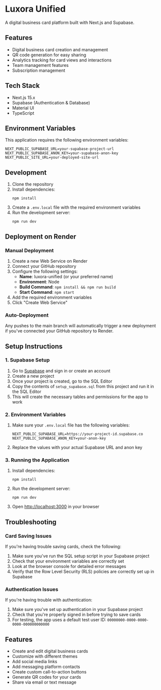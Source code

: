 # Luxora Unified

A digital business card platform built with Next.js and Supabase.

## Features

- Digital business card creation and management
- QR code generation for easy sharing
- Analytics tracking for card views and interactions
- Team management features
- Subscription management

## Tech Stack

- Next.js 15.x
- Supabase (Authentication & Database)
- Material UI
- TypeScript

## Environment Variables

This application requires the following environment variables:

```
NEXT_PUBLIC_SUPABASE_URL=your-supabase-project-url
NEXT_PUBLIC_SUPABASE_ANON_KEY=your-supabase-anon-key
NEXT_PUBLIC_SITE_URL=your-deployed-site-url
```

## Development

1. Clone the repository
2. Install dependencies:
   ```
   npm install
   ```
3. Create a `.env.local` file with the required environment variables
4. Run the development server:
   ```
   npm run dev
   ```

## Deployment on Render

### Manual Deployment

1. Create a new Web Service on Render
2. Connect your GitHub repository
3. Configure the following settings:
   - **Name**: luxora-unified (or your preferred name)
   - **Environment**: Node
   - **Build Command**: `npm install && npm run build`
   - **Start Command**: `npm start`
4. Add the required environment variables
5. Click "Create Web Service"

### Auto-Deployment

Any pushes to the main branch will automatically trigger a new deployment if you've connected your GitHub repository to Render.

## Setup Instructions

### 1. Supabase Setup

1. Go to [Supabase](https://supabase.com) and sign in or create an account
2. Create a new project
3. Once your project is created, go to the SQL Editor
4. Copy the contents of `setup_supabase.sql` from this project and run it in the SQL Editor
5. This will create the necessary tables and permissions for the app to work

### 2. Environment Variables

1. Make sure your `.env.local` file has the following variables:
   ```
   NEXT_PUBLIC_SUPABASE_URL=https://your-project-id.supabase.co
   NEXT_PUBLIC_SUPABASE_ANON_KEY=your-anon-key
   ```
2. Replace the values with your actual Supabase URL and anon key

### 3. Running the Application

1. Install dependencies:
   ```
   npm install
   ```

2. Run the development server:
   ```
   npm run dev
   ```

3. Open [http://localhost:3000](http://localhost:3000) in your browser

## Troubleshooting

### Card Saving Issues

If you're having trouble saving cards, check the following:

1. Make sure you've run the SQL setup script in your Supabase project
2. Check that your environment variables are correctly set
3. Look at the browser console for detailed error messages
4. Verify that the Row Level Security (RLS) policies are correctly set up in Supabase

### Authentication Issues

If you're having trouble with authentication:

1. Make sure you've set up authentication in your Supabase project
2. Check that you're properly signed in before trying to save cards
3. For testing, the app uses a default test user ID: `00000000-0000-0000-0000-000000000000`

## Features

- Create and edit digital business cards
- Customize with different themes
- Add social media links
- Add messaging platform contacts
- Create custom call-to-action buttons
- Generate QR codes for your cards
- Share via email or text message

